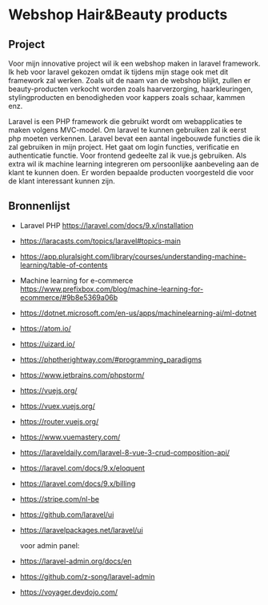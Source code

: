 # Webshop Hair&Beauty products

## Project
Voor mijn innovative project wil ik een webshop maken in laravel framework. 
Ik heb voor laravel gekozen omdat ik tijdens mijn stage ook met dit framework zal werken.
Zoals uit de naam van de webshop blijkt, zullen er beauty-producten verkocht worden zoals
haarverzorging, haarkleuringen, stylingproducten en benodigheden voor kappers zoals schaar, kammen enz.

Laravel is een PHP framework die gebruikt wordt om webapplicaties te maken volgens MVC-model. 
Om laravel te kunnen gebruiken zal ik eerst php moeten verkennen. Laravel bevat een aantal ingebouwde 
functies die ik zal gebruiken in mijn project. Het gaat om login functies, verificatie en authenticatie functie.
Voor frontend gedeelte zal ik vue.js gebruiken.
Als extra wil ik machine learning integreren om persoonlijke aanbeveling aan de klant te kunnen doen. 
Er worden bepaalde producten voorgesteld die voor de klant interessant kunnen zijn.


## Bronnenlijst
- Laravel PHP  https://laravel.com/docs/9.x/installation
- https://laracasts.com/topics/laravel#topics-main
- https://app.pluralsight.com/library/courses/understanding-machine-learning/table-of-contents
- Machine learning for e-commerce 
  https://www.prefixbox.com/blog/machine-learning-for-ecommerce/#9b8e5369a06b
- https://dotnet.microsoft.com/en-us/apps/machinelearning-ai/ml-dotnet
- https://atom.io/
- https://uizard.io/
- https://phptherightway.com/#programming_paradigms
- https://www.jetbrains.com/phpstorm/
- https://vuejs.org/
- https://vuex.vuejs.org/
- https://router.vuejs.org/
- https://www.vuemastery.com/
- https://laraveldaily.com/laravel-8-vue-3-crud-composition-api/
- https://laravel.com/docs/9.x/eloquent
- https://laravel.com/docs/9.x/billing
- https://stripe.com/nl-be
- https://github.com/laravel/ui
- https://laravelpackages.net/laravel/ui

  voor admin panel:
- https://laravel-admin.org/docs/en
- https://github.com/z-song/laravel-admin
- https://voyager.devdojo.com/

